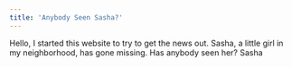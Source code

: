 ```yaml
---
title: 'Anybody Seen Sasha?'
---
```

Hello, I started this website to try to get the news out. Sasha, a little girl in my neighborhood, has gone missing. Has anybody seen her? Sasha 